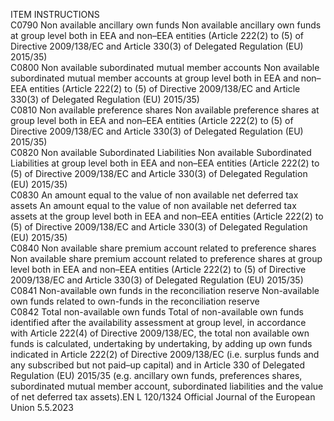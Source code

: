  
ITEM  INSTRUCTIONS  
C0790  Non available ancillary own 
funds  Non available ancillary own funds at group level both in EEA and non–EEA 
entities (Article 222(2) to (5) of Directive 2009/138/EC and Article 330(3) of 
Delegated Regulation (EU) 2015/35)  
C0800  Non available subordinated 
mutual member accounts  Non available subordinated mutual member accounts at group level both in EEA 
and non–EEA entities (Article 222(2) to (5) of Directive 2009/138/EC and 
Article 330(3) of Delegated Regulation (EU) 2015/35)  
C0810  Non available preference 
shares  Non available preference shares at group level both in EEA and non–EEA entities 
(Article 222(2) to (5) of Directive 2009/138/EC and Article 330(3) of Delegated 
Regulation (EU) 2015/35)  
C0820  Non available Subordinated 
Liabilities  Non available Subordinated Liabilities at group level both in EEA and non–EEA 
entities (Article 222(2) to (5) of Directive 2009/138/EC and Article 330(3) of 
Delegated Regulation (EU) 2015/35)  
C0830  An amount equal to the value 
of non available net deferred 
tax assets  An amount equal to the value of non available net deferred tax assets at the group 
level both in EEA and non–EEA entities (Article 222(2) to (5) of Directive 
2009/138/EC and Article 330(3) of Delegated Regulation (EU) 2015/35)  
C0840  Non available share premium 
account related to preference 
shares  Non available share premium account related to preference shares at group level 
both in EEA and non–EEA entities (Article 222(2) to (5) of Directive 
2009/138/EC and Article 330(3) of Delegated Regulation (EU) 2015/35)  
C0841  Non-available own funds in 
the reconciliation reserve  Non-available own funds related to own-funds in the reconciliation reserve  
C0842  Total non-available own funds  Total of non-available own funds identified after the availability assessment at 
group level, in accordance with Article 222(4) of Directive 2009/138/EC, the 
total non available own funds is calculated, undertaking by undertaking, by adding 
up own funds indicated in Article 222(2) of Directive 2009/138/EC (i.e. surplus 
funds and any subscribed but not paid–up capital) and in Article 330 of 
Delegated Regulation (EU) 2015/35 (e.g. ancillary own funds, preferences 
shares, subordinated mutual member account, subordinated liabilities and the 
value of net deferred tax assets).EN  L 120/1324 Official Journal of the European Union 5.5.2023